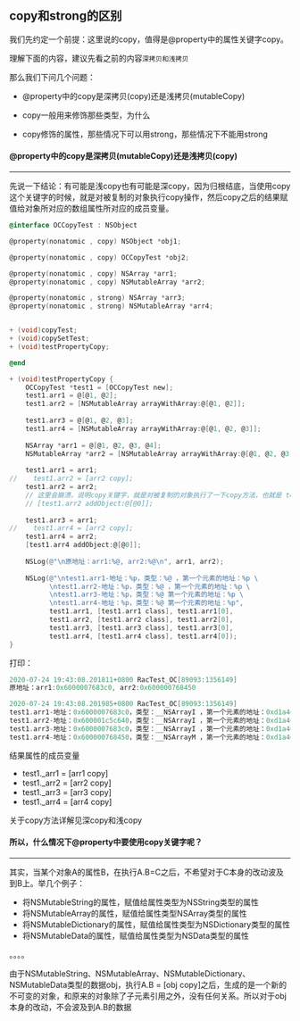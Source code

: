 ## copy和strong的区别

我们先约定一个前提：这里说的copy，值得是@property中的属性关键字copy。

理解下面的内容，建议先看之前的内容`深拷贝和浅拷贝`

那么我们下问几个问题：

- @property中的copy是深拷贝(copy)还是浅拷贝(mutableCopy)

- copy一般用来修饰那些类型，为什么

- copy修饰的属性，那些情况下可以用strong，那些情况下不能用strong

  

#### @property中的copy是深拷贝(mutableCopy)还是浅拷贝(copy)

----

先说一下结论：有可能是浅copy也有可能是深copy，因为归根结底，当使用copy这个关键字的时候，就是对被复制的对象执行copy操作，然后copy之后的结果赋值给对象所对应的数组属性所对应的成员变量。

```objective-c
@interface OCCopyTest : NSObject

@property(nonatomic , copy) NSObject *obj1;

@property(nonatomic , copy) OCCopyTest *obj2;

@property(nonatomic , copy) NSArray *arr1;
@property(nonatomic , copy) NSMutableArray *arr2;

@property(nonatomic , strong) NSArray *arr3;
@property(nonatomic , strong) NSMutableArray *arr4;


+ (void)copyTest;
+ (void)copySetTest;
+ (void)testPropertyCopy;

@end

+ (void)testPropertyCopy {
    OCCopyTest *test1 = [OCCopyTest new];
    test1.arr1 = @[@1, @2];
    test1.arr2 = [NSMutableArray arrayWithArray:@[@1, @2]];
    
    test1.arr3 = @[@1, @2, @3];
    test1.arr4 = [NSMutableArray arrayWithArray:@[@1, @2, @3]];
    
    NSArray *arr1 = @[@1, @2, @3, @4];
    NSMutableArray *arr2 = [NSMutableArray arrayWithArray:@[@1, @2, @3, @4, @5]];;
    
    test1.arr1 = arr1;
//    test1.arr2 = [arr2 copy];
    test1.arr2 = arr2;
    // 这里会崩溃，说明copy关键字，就是对被复制的对象执行了一下copy方法，也就是 test1._arr2 = [arr2 copy]
    // [test1.arr2 addObject:@[@0]];
    
    test1.arr3 = arr1;
//    test1.arr4 = [arr2 copy];
    test1.arr4 = arr2;
    [test1.arr4 addObject:@[@0]];
    
    NSLog(@"\n原地址：arr1:%@, arr2:%@\n", arr1, arr2);
    
    NSLog(@"\ntest1.arr1-地址：%p，类型：%@ ，第一个元素的地址：%p \
          \ntest1.arr2-地址：%p，类型：%@ ，第一个元素的地址：%p \
          \ntest1.arr3-地址：%p，类型：%@ 第一个元素的地址：%p \
          \ntest1.arr4-地址：%p，类型：%@ 第一个元素的地址：%p",
          test1.arr1, [test1.arr1 class], test1.arr1[0],
          test1.arr2, [test1.arr2 class], test1.arr2[0],
          test1.arr3, [test1.arr3 class], test1.arr3[0],
          test1.arr4, [test1.arr4 class], test1.arr4[0]);
}
```

打印：

```objective-c
2020-07-24 19:43:08.201811+0800 RacTest_OC[89093:1356149] 
原地址：arr1:0x6000007683c0, arr2:0x600000768450

2020-07-24 19:43:08.201985+0800 RacTest_OC[89093:1356149] 
test1.arr1-地址：0x6000007683c0，类型：__NSArrayI ，第一个元素的地址：0xd1a463f5469f5daf           
test1.arr2-地址：0x600001c5c640，类型：__NSArrayI ，第一个元素的地址：0xd1a463f5469f5daf           
test1.arr3-地址：0x6000007683c0，类型：__NSArrayI ，第一个元素的地址：0xd1a463f5469f5daf           
test1.arr4-地址：0x600000768450，类型：__NSArrayM ，第一个元素的地址：0xd1a463f5469f5daf
```

结果属性的成员变量

- test1._arr1 = [arr1 copy]
- test1._arr2 = [arr2 copy]
- test1._arr3 = [arr3 copy]
- test1._arr4 = [arr4 copy]

关于copy方法详解见<a src='./深拷贝和浅拷贝.md'>深copy和浅copy</a>



#### 所以，什么情况下@property中要使用copy关键字呢？

----

其实，当某个对象A的属性B，在执行A.B=C之后，不希望对于C本身的改动波及到B上。举几个例子：

- 将NSMutableString的属性，赋值给属性类型为NSString类型的属性
- 将NSMutableArray的属性，赋值给属性类型NSArray类型的属性
- 将NSMutableDictionary的属性，赋值给属性类型为NSDictionary类型的属性
- 将NSMutableData的属性，赋值给属性类型为NSData类型的属性

。。。。

由于NSMutableString、NSMutableArray、NSMutableDictionary、NSMutableData类型的数据obj，执行A.B = [obj copy]之后，生成的是一个新的不可变的对象，和原来的对象除了子元素引用之外，没有任何关系。所以对于obj本身的改动，不会波及到A.B的数据